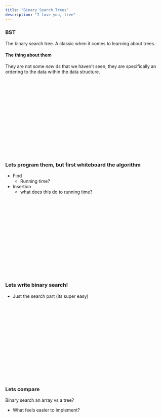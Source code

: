 ```yaml
---
title: "Binary Search Trees"
description: "I love you, tree"
---
```


### BST
The binary search tree.  A classic when it comes to learning about trees.

#### The thing about them
They are not some _new_ ds that we haven't seen, they are specifically an
ordering to the data within the data structure.

<br/>
<br/>
<br/>
<br/>
<br/>
<br/>
<br/>
<br/>
<br/>
<br/>
<br/>
<br/>
<br/>
<br/>

### Lets program them, but first whiteboard the algorithm
* Find
  * Running time?
* Insertion
  * what does this do to running time?

<br/>
<br/>
<br/>
<br/>
<br/>
<br/>
<br/>
<br/>
<br/>
<br/>
<br/>
<br/>
<br/>
<br/>

### Lets write binary search!
* Just the search part (its super easy)

<br/>
<br/>
<br/>
<br/>
<br/>
<br/>
<br/>
<br/>
<br/>
<br/>
<br/>
<br/>
<br/>
<br/>

### Lets compare
Binary search an array vs a tree?

* What feels easier to implement?

<br/>
<br/>
<br/>
<br/>
<br/>
<br/>
<br/>
<br/>
<br/>
<br/>
<br/>
<br/>
<br/>
<br/>

